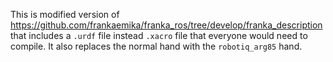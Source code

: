 This is modified version of https://github.com/frankaemika/franka_ros/tree/develop/franka_description 
that includes a `.urdf` file instead `.xacro` file that everyone would need to compile. It also replaces
the normal hand with the `robotiq_arg85` hand.

